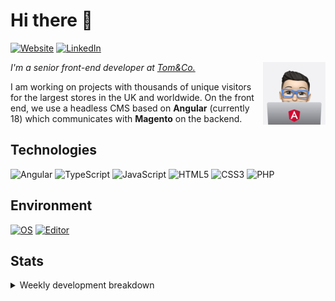 # Hi there 👋

[![Website](https://img.shields.io/badge/Website-rafalwolak.pl-informational?style=flat-square&color=black&logo=vercel&logoColor=white)](https://rafalwolak.pl)
[![LinkedIn](https://img.shields.io/badge/LinkedIn-rafalwolak-informational?style=flat-square&logo=linkedin&logoColor=white)](https://www.linkedin.com/in/rafalwolak/)

<picture>
  <source media="(prefers-color-scheme: dark)" srcset="assets/macbook-angular-mono-happy.png">
  <source media="(prefers-color-scheme: light)" srcset="assets/macbook-angular-happy.png">
  <img alt="Me" src="assets/macbook-angular-happy.png" width="100" align="right">
</picture>

*I'm a senior front-end developer at [Tom&Co.](https://www.tomandco.co.uk/)*

I am working on projects with thousands of unique visitors for the largest stores in the UK and worldwide. On the front end, we use a headless CMS based on **Angular** (currently 18) which communicates with **Magento** on the backend.

## Technologies
![Angular](https://img.shields.io/badge/angular-%23DD0031.svg?style=for-the-badge&logo=angular&logoColor=white) ![TypeScript](https://img.shields.io/badge/typescript-%23007ACC.svg?style=for-the-badge&logo=typescript&logoColor=white) ![JavaScript](https://img.shields.io/badge/javascript-%23323330.svg?style=for-the-badge&logo=javascript&logoColor=%23F7DF1E) ![HTML5](https://img.shields.io/badge/html5-%23E34F26.svg?style=for-the-badge&logo=html5&logoColor=white) ![CSS3](https://img.shields.io/badge/css3-%231572B6.svg?style=for-the-badge&logo=css3&logoColor=white) ![PHP](https://img.shields.io/badge/php-%23777BB4.svg?style=for-the-badge&logo=php&logoColor=white) 
## Environment
[![OS](https://img.shields.io/badge/OS-macOS-informational?style=flat-square&logo=apple&logoColor=white)](https://en.wikipedia.org/wiki/MacOS)
[![Editor](https://img.shields.io/badge/Editor-VSCode-blue?style=flat-square&logo=visual-studio-code&logoColor=white)](https://code.visualstudio.com/)

## Stats
<details>
<summary>Weekly development breakdown</summary>

<!--START_SECTION:waka-->

```txt
TypeScript   31 hrs 55 mins  ████████████████░░░░░░░░░   64.17 %
HTML         11 hrs 34 mins  █████▓░░░░░░░░░░░░░░░░░░░   23.28 %
SCSS         5 hrs 55 mins   ███░░░░░░░░░░░░░░░░░░░░░░   11.90 %
JSON         13 mins         ░░░░░░░░░░░░░░░░░░░░░░░░░   00.44 %
YAML         6 mins          ░░░░░░░░░░░░░░░░░░░░░░░░░   00.21 %
```

<!--END_SECTION:waka-->
</details>
